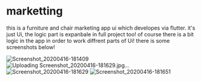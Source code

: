 # marketting

this is a furniture and chair marketing app ui which developes via flutter. it's just Ui, 
the logic part is expanbale in full project too!
of course there is a bit logic in the app in order to work diffrent parts of Ui!
there is some screenshots below!



![Screenshot_20200416-181409](https://user-images.githubusercontent.com/60874264/82796520-eb628800-9e8a-11ea-8757-3631fb90b027.jpg)
![Uploading Screenshot_20200416-181629.jpg…]()
![Screenshot_20200416-181629](https://user-images.githubusercontent.com/60874264/82796527-ed2c4b80-9e8a-11ea-9b60-72ed7c593e02.jpg)
![Screenshot_20200416-181651](https://user-images.githubusercontent.com/60874264/82796532-ee5d7880-9e8a-11ea-849f-90cb6bc40537.jpg)

